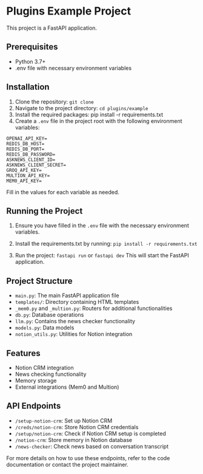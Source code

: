 # Plugins Example Project

This project is a FastAPI application.

## Prerequisites

- Python 3.7+
- .env file with necessary environment variables

## Installation

1. Clone the repository:
   `git clone `
2. Navigate to the project directory:
   `cd plugins/example`
3. Install the required packages:
   pip install -r requirements.txt
4. Create a `.env` file in the project root with the following environment variables:

```dotenv
OPENAI_API_KEY=
REDIS_DB_HOST=
REDIS_DB_PORT=
REDIS_DB_PASSWORD=
ASKNEWS_CLIENT_ID=
ASKNEWS_CLIENT_SECRET=
GROQ_API_KEY=
MULTION_API_KEY=
MEM0_API_KEY=
```

Fill in the values for each variable as needed.

## Running the Project

1. Ensure you have filled in the `.env` file with the necessary environment variables.
2. Install the requirements.txt by running:
   `pip install -r requirements.txt`

3. Run the project: `fastapi run` or `fastapi dev` This will start the FastAPI application.

## Project Structure

- `main.py`: The main FastAPI application file
- `templates/`: Directory containing HTML templates
- `_mem0.py` and `_multion.py`: Routers for additional functionalities
- `db.py`: Database operations
- `llm.py`: Contains the news checker functionality
- `models.py`: Data models
- `notion_utils.py`: Utilities for Notion integration

## Features

- Notion CRM integration
- News checking functionality
- Memory storage
- External integrations (Mem0 and Multion)

## API Endpoints

- `/setup-notion-crm`: Set up Notion CRM
- `/creds/notion-crm`: Store Notion CRM credentials
- `/setup/notion-crm`: Check if Notion CRM setup is completed
- `/notion-crm`: Store memory in Notion database
- `/news-checker`: Check news based on conversation transcript

For more details on how to use these endpoints, refer to the code documentation or contact the project maintainer.

